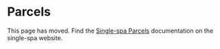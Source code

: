 # Parcels

This page has moved. Find the [Single-spa Parcels](https://single-spa.js.org/docs/parcels-overview.html) documentation on the single-spa website.
